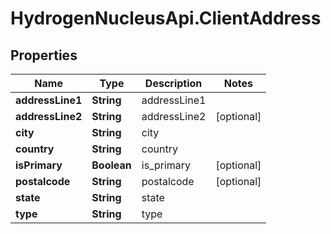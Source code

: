 # HydrogenNucleusApi.ClientAddress

## Properties
Name | Type | Description | Notes
------------ | ------------- | ------------- | -------------
**addressLine1** | **String** | addressLine1 | 
**addressLine2** | **String** | addressLine2 | [optional] 
**city** | **String** | city | 
**country** | **String** | country | 
**isPrimary** | **Boolean** |  is_primary | [optional] 
**postalcode** | **String** | postalcode | [optional] 
**state** | **String** | state | 
**type** | **String** | type | 


